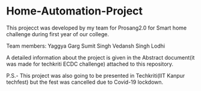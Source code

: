 # Home-Automation-Project

This projecct was developed by my team for Prosang2.0 for Smart home challenge during first year of our college.


Team members:   Yaggya Garg
		            Sumit Singh
		            Vedansh Singh Lodhi


A detailed information about the project is given in the Abstract document(it was made for techkriti ECDC challenge) attached to this repository.
	         

P.S.- This project was also going to be presented in Techkriti(IIT Kanpur techfest) but the fest was cancelled due to Covid-19 lockdown.
